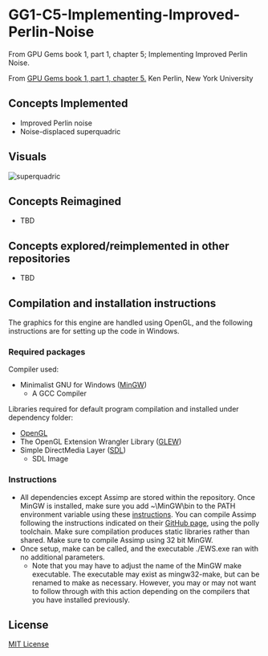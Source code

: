 # GG1-C5-Implementing-Improved-Perlin-Noise
From GPU Gems book 1, part 1, chapter 5; Implementing Improved Perlin Noise.

From [GPU Gems book 1, part 1, chapter 5.](https://developer.nvidia.com/gpugems/gpugems/part-i-natural-effects/chapter-5-implementing-improved-perlin-noise)
 Ken Perlin, New York University

## Concepts Implemented
* Improved Perlin noise
* Noise-displaced superquadric

## Visuals
![superquadric](https://user-images.githubusercontent.com/42471346/183014562-8590d277-5879-4289-b722-9d74d5918c7e.png)

## Concepts Reimagined
* TBD

## Concepts explored/reimplemented in other repositories
* TBD

## Compilation and installation instructions
The graphics for this engine are handled using OpenGL, and the following instructions are for setting up the code in Windows. 

### Required packages
Compiler used:
* Minimalist GNU for Windows ([MinGW](https://sourceforge.net/projects/mingw/))
  * A GCC Compiler

Libraries required for default program compilation and installed under dependency folder:
* [OpenGL](https://github.com/KhronosGroup/OpenGL-Registry)
* The OpenGL Extension Wrangler Library ([GLEW](https://github.com/nigels-com/glew))
* Simple DirectMedia Layer ([SDL](https://github.com/libsdl-org/SDL))
  * SDL Image

### Instructions
* All dependencies except Assimp are stored within the repository. Once MinGW is installed, make sure you add ~\MinGW\bin to the PATH environment variable using these [instructions](http://www.mingw.org/wiki/Getting_Started/). You can compile Assimp following the instructions indicated on their [GitHub page](https://github.com/assimp/assimp/blob/master/Build.md), using the polly toolchain. Make sure compilation produces static libraries rather than shared. Make sure to compile Assimp using 32 bit MinGW. 
* Once setup, make can be called, and the executable ./EWS.exe ran with no additional parameters.
  * Note that you may have to adjust the name of the MinGW make executable. The executable may exist as mingw32-make, but can be renamed to make as necessary. However, you may or may not want to follow through with this action depending on the compilers that you have installed previously.

## License
[MIT License](https://choosealicense.com/licenses/mit/)

